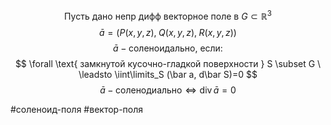 $$
\text{Пусть дано непр дифф векторное поле в }G \subset \mathbb{R}^3
$$
$$
\bar a=\Big(
P(x,y,z),\;
Q(x,y,z),\;
R(x,y,z)
\Big)
$$
$$
\bar a - \text{соленоидально, если:}
$$
$$
\forall \text{ замкнутой кусочно-гладкой поверхности } 
S \subset G \ \leadsto 
\iint\limits_S (\bar a, d\bar S)=0
$$
$$
\bar a - \text{соленодиально}
  \iff
\text{div}\,\bar a=0
$$

#соленоид-поля #вектор-поля 